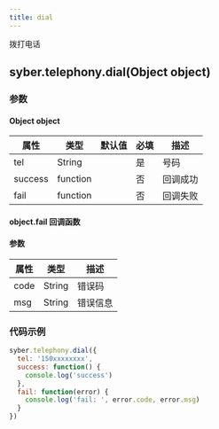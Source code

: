 ```yaml
---
title: dial
---
```


拨打电话

<!-- 支持`Promise` 使用。 -->

## syber.telephony.dial(Object object)

### 参数

#### Object object

| 属性    | 类型     | 默认值 | 必填 | 描述     |
| ------- | -------- | ------ | ---- | -------- |
| tel     | String   |        | 是   | 号码     |
| success | function |        | 否   | 回调成功 |
| fail    | function |        | 否   | 回调失败 |

#### object.fail 回调函数

#### 参数

| 属性 | 类型   | 描述     |
| ---- | ------ | -------- |
| code | String | 错误码   |
| msg  | String | 错误信息 |

### 代码示例

```javascript
syber.telephony.dial({
  tel: '150xxxxxxxx',
  success: function() {
    console.log('success')
  },
  fail: function(error) {
    console.log('fail: ', error.code, error.msg)
  }
})
```

<!-- #### Promise
```javascript
syber.telephony.dial({
	tel: "150xxxxxxxx",
}).then(function() {
	console.log('success');
}).catch(function(fail) {
	console.log('fail: ', error.code, error.msg);
});
``` -->
